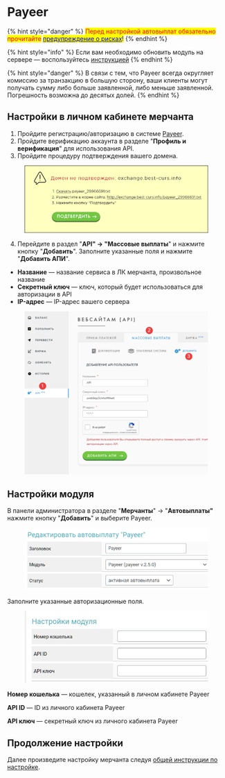 # Payeer

{% hint style="danger" %}
<mark style="color:red;">Перед настройкой автовыплат обязательно прочитайте</mark> [<mark style="color:blue;">предупреждение о рисках</mark>](https://premium.gitbook.io/main/osnovnye-nastroiki/merchanty-i-avtovyplaty/avtovyplaty/preduprezhdenie-o-riskakh)<mark style="color:blue;">!</mark>
{% endhint %}

{% hint style="info" %}
Если вам необходимо обновить модуль на сервере — воспользуйтесь [инструкцией](https://premium.gitbook.io/main/osnovnye-nastroiki/faq/obnovlenie-failov-skripta-na-servere/kak-obnovit-faily-na-servere#moduli-merchantov-i-avtovyplat)
{% endhint %}

{% hint style="danger" %}
В связи с тем, что Payeer всегда округляет комиссию за транзакцию в большую сторону, ваши клиенты могут получать сумму либо больше заявленной, либо меньше заявленной. Погрешность возможна до десятых долей.
{% endhint %}

## Настройки в личном кабинете мерчанта

1. Пройдите регистрацию/авторизацию в системе [Payeer](https://payeer.com/).
2. Пройдите верификацию аккаунта в разделе "**Профиль и верификация**" для использования API.
3. Пройдите процедуру подтверждения вашего домена.

<figure><img src="../../../.gitbook/assets/image (954).png" alt="" width="524"><figcaption></figcaption></figure>

4. Перейдите в раздел "**API" -> "Массовые выплаты**" и нажмите кнопку "**Добавить**". Заполните указанные поля и нажмите "**Добавить АПИ**".

* **Название** — название сервиса в ЛК мерчанта, произвольное название&#x20;
* **Секретный ключ** — ключ, который будет использоваться для авторизации в API
* **IP-адрес** — IP-адрес вашего сервера

<figure><img src="../../../.gitbook/assets/image (1542).png" alt="" width="563"><figcaption></figcaption></figure>

## Настройки модуля

В панели администратора в разделе "**Мерчанты**" -> "**Автовыплаты"** нажмите кнопку "**Добавить**" и выберите Payeer.

<figure><img src="../../../.gitbook/assets/image (1539).png" alt="" width="490"><figcaption></figcaption></figure>

Заполните указанные авторизационные поля.

<figure><img src="../../../.gitbook/assets/image (1540).png" alt="" width="446"><figcaption></figcaption></figure>

**Номер кошелька** — кошелек, указанный в личном кабинете Payeer

**API ID**  — ID из личного кабинета Payeer

**API ключ** — секретный ключ из личного кабинета Payeer

## Продолжение настройки

Далее произведите настройку мерчанта следуя [общей инструкции по настройке](https://premium.gitbook.io/rukovodstvo-polzovatelya/osnovnye-nastroiki/merchanty-i-avtovyplaty/merchanty/obshie-nastroiki-merchantov).
